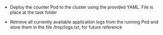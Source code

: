 * Deploy the counter Pod to the cluster using the provided YAML. File is place at the task folder

* Retrieve all currently available application logs from the running Pod and store
them in the file /tmp/logs.txt, for future reference